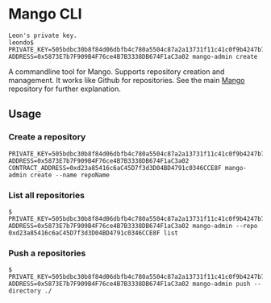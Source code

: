 # Mango CLI

```
Leon's private key.
leondo$ PRIVATE_KEY=505bdbc30b8f84d06dbfb4c780a5504c87a2a13731f11c41c0f9b4247b719985 ADDRESS=0x5873E7b7F909B4F76ce4B7B3338DB674F1aC3a02 mango-admin create
```

A commandline tool for Mango.  Supports repository creation and management.  It works like Github for repositories.  See the main [Mango](https://github.com/axic/mango) repository for further explanation.

## Usage

### Create a repository

```
PRIVATE_KEY=505bdbc30b8f84d06dbfb4c780a5504c87a2a13731f11c41c0f9b4247b719985 ADDRESS=0x5873E7b7F909B4F76ce4B7B3338DB674F1aC3a02 CONTRACT_ADDRESS=0xd23a85416c6aC45D7f3d3D04BD4791c0346CCE8F mango-admin create --name repoName
```

### List all repositories

```
$ PRIVATE_KEY=505bdbc30b8f84d06dbfb4c780a5504c87a2a13731f11c41c0f9b4247b719985 ADDRESS=0x5873E7b7F909B4F76ce4B7B3338DB674F1aC3a02 mango-admin --repo 0xd23a85416c6aC45D7f3d3D04BD4791c0346CCE8F list
```

### Push a repositories

```
$ PRIVATE_KEY=505bdbc30b8f84d06dbfb4c780a5504c87a2a13731f11c41c0f9b4247b719985 ADDRESS=0x5873E7b7F909B4F76ce4B7B3338DB674F1aC3a02 mango-admin push --directory ./
```
